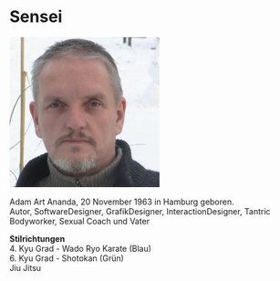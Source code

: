 # Sensei
![olaf](../images/olaf.png "olaf")  

Adam Art Ananda, 20 November 1963 in Hamburg geboren.  
Autor, SoftwareDesigner, GrafikDesigner, InteractionDesigner, Tantric Bodyworker, Sexual Coach und Vater

**Stilrichtungen**  
4. Kyu Grad - Wado Ryo Karate (Blau)  
6. Kyu Grad - Shotokan (Grün)  
Jiu Jitsu